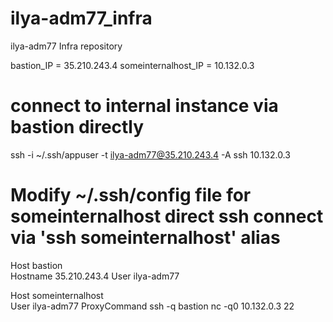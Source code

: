 # ilya-adm77_infra
ilya-adm77 Infra repository

bastion_IP = 35.210.243.4
someinternalhost_IP = 10.132.0.3

# connect to internal instance via bastion directly
ssh -i ~/.ssh/appuser -t ilya-adm77@35.210.243.4 -A ssh 10.132.0.3

# Modify ~/.ssh/config file for someinternalhost direct ssh connect via 'ssh someinternalhost' alias
Host bastion          
Hostname 35.210.243.4
User ilya-adm77          

Host someinternalhost     
User ilya-adm77
ProxyCommand ssh -q bastion  nc -q0 10.132.0.3 22
